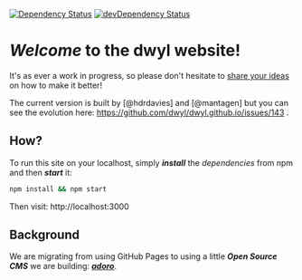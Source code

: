[![Dependency Status](https://david-dm.org/dwyl/dwyl.github.io.svg)](https://david-dm.org/dwyl/dwyl.github.io)
[![devDependency Status](https://david-dm.org/dwyl/dwyl.github.io/dev-status.svg)](https://david-dm.org/dwyl/dwyl.github.io#info=devDependencies)
# *Welcome* to the dwyl website!

It's as ever a work in progress, so please don't hesitate to [share your ideas](https://github.com/dwyl/dwyl.github.io/issues) on how to make it better!

The current version is built by [@hdrdavies] and [@mantagen] but you can see the evolution here: https://github.com/dwyl/dwyl.github.io/issues/143 .

## How?

To run this site on your localhost, simply ***install*** the *dependencies* from npm and then ***start*** it:

```sh
npm install && npm start
```

Then visit: http://localhost:3000


## Background

We are migrating from using GitHub Pages to using a little ***Open Source CMS***
we are building: [***adoro***](https://github.com/dwyl/adoro).
